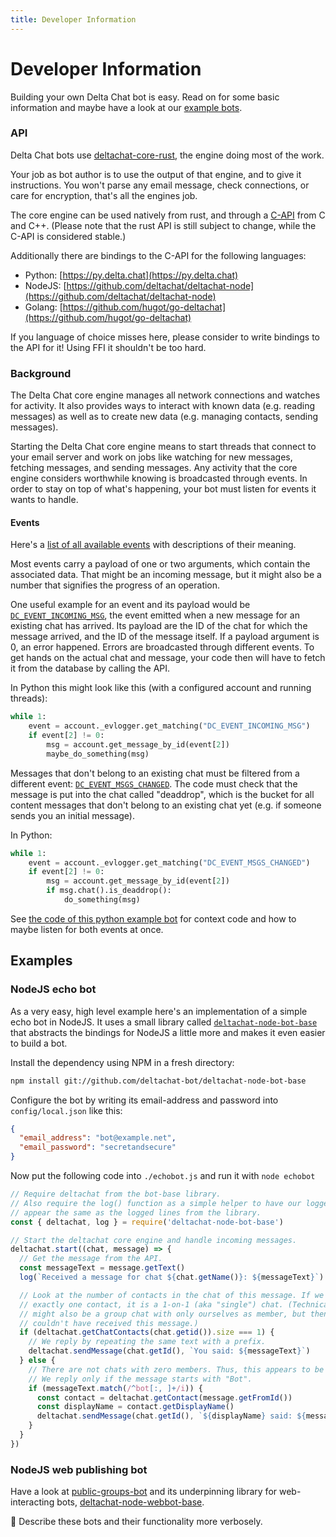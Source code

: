 ```yaml
---
title: Developer Information
---
```


# Developer Information

Building your own Delta Chat bot is easy.
Read on for some basic information and maybe have a look at our [example bots](howto.html#bots).

### API

Delta Chat bots use [deltachat-core-rust](https://github.com/deltachat/deltachat-core-rust), the engine doing most of the work.

Your job as bot author is to use the output of that engine, and to give it instructions. You won't parse any email message, check connections, or care for encryption, that's all the engines job.

The core engine can be used natively from rust, and through a [C-API](https://c.delta.chat) from C and C++. (Please note that the rust API is still subject to change, while the C-API is considered stable.)

Additionally there are bindings to the C-API for the following languages:
* Python: [https://py.delta.chat](https://py.delta.chat)
* NodeJS: [https://github.com/deltachat/deltachat-node](https://github.com/deltachat/deltachat-node)
* Golang: [https://github.com/hugot/go-deltachat](https://github.com/hugot/go-deltachat)

If you language of choice misses here, please consider to write bindings to the API for it! Using FFI it shouldn't be too hard.


### Background

The Delta Chat core engine manages all network connections and watches for activity.
It also provides ways to interact with known data (e.g. reading messages) as well as to create new data (e.g. managing contacts, sending messages).

Starting the Delta Chat core engine means to start threads that connect to your email server and work on jobs like watching for new messages, fetching messages, and sending messages.
Any activity that the core engine considers worthwhile knowing is broadcasted through events.
In order to stay on top of what's happening, your bot must listen for events it wants to handle.

#### Events

Here's a [list of all available events](https://c.delta.chat/group__DC__EVENT.html) with descriptions of their meaning.

Most events carry a payload of one or two arguments, which contain the associated data. That might be an incoming message, but it might also be a number that signifies the progress of an operation.

One useful example for an event and its payload would be [`DC_EVENT_INCOMING_MSG`](https://c.delta.chat/group__DC__EVENT.html#ga3f0831ca83189879a2f224b424d8b58f), the event emitted when a new message for an existing chat has arrived.
Its payload are the ID of the chat for which the message arrived, and the ID of the message itself.
If a payload argument is 0, an error happened. Errors are broadcasted through different events.
To get hands on the actual chat and message, your code then will have to fetch it from the database by calling the API.

In Python this might look like this (with a configured account and running threads):
```python
while 1:
    event = account._evlogger.get_matching("DC_EVENT_INCOMING_MSG")
    if event[2] != 0:
        msg = account.get_message_by_id(event[2])
        maybe_do_something(msg)
```

Messages that don't belong to an existing chat must be filtered from a different event: [`DC_EVENT_MSGS_CHANGED`](https://c.delta.chat/group__DC__EVENT.html#ga0f52cdaad70dd24f7540abda6193cc2d). The code must check that the message is put into the chat called "deaddrop", which is the bucket for all content messages that don't belong to an existing chat yet (e.g. if someone sends you an initial message).

In Python:

```python
while 1:
    event = account._evlogger.get_matching("DC_EVENT_MSGS_CHANGED")
    if event[2] != 0:
        msg = account.get_message_by_id(event[2])
        if msg.chat().is_deaddrop():
            do_something(msg)
```

See [the code of this python example bot](https://github.com/deltachat-bot/deltabot/blob/master/src/deltabot/cmdline.py#L110) for context code and how to maybe listen for both events at once.


## Examples

### NodeJS echo bot

As a very easy, high level example here's an implementation of a simple echo bot in NodeJS.
It uses a small library called [`deltachat-node-bot-base`](https://github.com/deltachat-bot/deltachat-node-bot-base) that abstracts the bindings for NodeJS a little more and makes it even easier to build a bot.

Install the dependency using NPM in a fresh directory:

```bash
npm install git://github.com/deltachat-bot/deltachat-node-bot-base
```

Configure the bot by writing its email-address and password into `config/local.json` like this:

```json
{
  "email_address": "bot@example.net",
  "email_password": "secretandsecure"
}
```

Now put the following code into `./echobot.js` and run it with `node echobot`

```javascript
// Require deltachat from the bot-base library.
// Also require the log() function as a simple helper to have our logged lines
// appear the same as the logged lines from the library.
const { deltachat, log } = require('deltachat-node-bot-base')

// Start the deltachat core engine and handle incoming messages.
deltachat.start((chat, message) => {
  // Get the message from the API.
  const messageText = message.getText()
  log(`Received a message for chat ${chat.getName()}: ${messageText}`)

  // Look at the number of contacts in the chat of this message. If we get
  // exactly one contact, it is a 1-on-1 (aka "single") chat. (Technically, it
  // might also be a group chat with only ourselves as member, but then we
  // couldn't have received this message.)
  if (deltachat.getChatContacts(chat.getid()).size === 1) {
    // We reply by repeating the same text with a prefix.
    deltachat.sendMessage(chat.getId(), `You said: ${messageText}`)
  } else {
    // There are not chats with zero members. Thus, this appears to be a group chat.
    // We reply only if the message starts with "Bot".
    if (messageText.match(/^bot[:, ]+/i)) {
      const contact = deltachat.getContact(message.getFromId())
      const displayName = contact.getDisplayName()
      deltachat.sendMessage(chat.getId(), `${displayName} said: ${messageText}`)
    }
  }
})
```

### NodeJS web publishing bot

Have a look at [public-groups-bot](https://github.com/deltachat-bot/public-groups-bot) and its underpinning library for web-interacting bots, [deltachat-node-webbot-base](https://github.com/deltachat-bot/deltachat-node-webbot-base).

🚧 Describe these bots and their functionality more verbosely.

